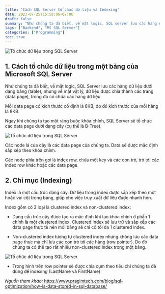 ```yaml
---
title: "Cách SQL Server tổ chức dữ liệu và Indexing"
date: 2023-07-25T15:58:06+07:00
draft: false
summary: "Như chúng ta đã biết, về mặt logic, SQL server lưu các hàng dữ liệu dưới dạng bảng (table), nhưng về mặt vật lý, dữ liệu được chia thành các trang (data page), trong đó có chứa các hàng dữ liệu."
tags: ["Backend", "MS SQL Server"]
categories: ["Programming"]
toc: true
---
```


![Tổ chức dữ liệu trong SQL Server](/blog/img/cach-sql-server-to-chuc-du-lieu-va-indexing/landing.png)

## 1. Cách tổ chức dữ liệu trong một bảng của Microsoft SQL Server

Như chúng ta đã biết, về mặt logic, SQL Server lưu các hàng dữ liệu dưới dạng bảng (table), nhưng về mặt vật lý, dữ liệu được chia thành các trang (data page), trong đó có chứa các hàng dữ liệu.

Mỗi data page có kích thước cố định là 8KB, do đó kích thước của mỗi hàng là 8KB.

Ngay khi chúng ta tạo một ràng buộc khóa chính, SQL Server sẽ tổ chức các data page dưới dạng cây (cụ thể là B-Tree). 

![Tổ chức dữ liệu trong SQL Server](/blog/img/cach-sql-server-to-chuc-du-lieu-va-indexing/1.png)

Các node lá của cây là các data page của chúng ta. Data sẽ được mặc định sắp xếp theo khóa chính.

Các node phía trên gọi là index row, chứa một key và các con trỏ, trỏ tới các index row khác hoặc các data page.

## 2. Chỉ mục (Indexing)

Index là một cấu trúc dạng cây. Dữ liệu trong index được sắp xếp theo một hoặc vài cột trong bảng, giúp cho việc truy xuất dữ liệu được nhanh hơn.

Index gồm có 2 loại là clustered index và non-clustered index:

- Dạng cấu trúc cây được tạo ra mặc định khi tạo khóa chính ở phần 1 chính là một clustered index. Clustered index sẽ lưu trữ và sắp xếp các data page thực tế nên mỗi bảng sẽ chỉ có tối đa 1 clustered index.

- Non-clustered index tương tự clustered index nhưng không lưu các data page thực mà chỉ lưu các con trỏ tới các hàng (row pointer). Do đó chúng ta có thể tạo rất nhiều non-clustered index trong một bảng.

![Tổ chức dữ liệu trong SQL Server](/blog/img/cach-sql-server-to-chuc-du-lieu-va-indexing/2.png)

- Trong hình trên row pointer sẽ được chia cụm theo tiêu chí chúng ta đã dùng để indexing (LastName và FirstName)

*Nguồn tham khảo:* https://www.pragimtech.com/blog/sql-optimization/how-is-data-stored-in-sql-database/